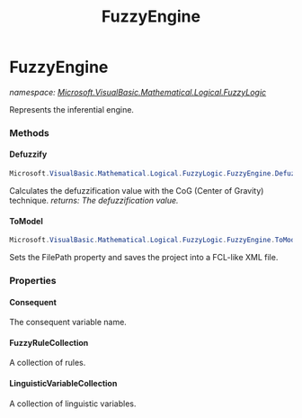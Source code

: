 ﻿---
title: FuzzyEngine
---

# FuzzyEngine
_namespace: [Microsoft.VisualBasic.Mathematical.Logical.FuzzyLogic](N-Microsoft.VisualBasic.Mathematical.Logical.FuzzyLogic.html)_

Represents the inferential engine.



### Methods

#### Defuzzify
```csharp
Microsoft.VisualBasic.Mathematical.Logical.FuzzyLogic.FuzzyEngine.Defuzzify
```
Calculates the defuzzification value with the CoG (Center of Gravity) technique.
_returns: The defuzzification value._

#### ToModel
```csharp
Microsoft.VisualBasic.Mathematical.Logical.FuzzyLogic.FuzzyEngine.ToModel
```
Sets the FilePath property and saves the project into a FCL-like XML file.


### Properties

#### Consequent
The consequent variable name.
#### FuzzyRuleCollection
A collection of rules.
#### LinguisticVariableCollection
A collection of linguistic variables.
